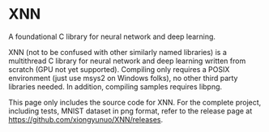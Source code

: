 # XNN
A foundational C library for neural network and deep learning.

XNN (not to be confused with other similarly named libraries) is a multithread C library for neural network and deep learning written from scratch (GPU not yet supported). Compiling only requires a POSIX environment (just use msys2 on Windows folks), no other third party libraries needed. In addition, compiling samples requires libpng.

This page only includes the source code for XNN. For the complete project, including tests, MNIST dataset in png format, refer to the release page at https://github.com/xiongyunuo/XNN/releases.
